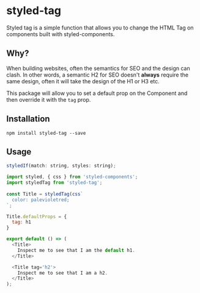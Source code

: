 # styled-tag

Styled tag is a simple function that allows you to change the HTML Tag on components built with styled-components.


## Why?

When building websites, often the semantics for SEO and the design can clash. In other words, a semantic H2 for SEO doesn't **always** require the same design, often it will take the design of the H1 or H3 etc. 

This package will allow you to set a default prop on the Component and then override it with the `tag` prop.


## Installation

```
npm install styled-tag --save
```


## Usage

```js
styledIf(match: string, styles: string);
```

```js
import styled, { css } from 'styled-components';
import styledTag from 'styled-tag';
  
const Title = styledTag(css`
  color: palevioletred;
`;

Title.defaultProps = {
  tag: h1
}

export default () => (
  <Title>
    Inspect me to see that I am the default h1.
  </Title>

  <Title tag='h2'>
    Inspect me to see that I am a h2.
  </Title>
);
```
